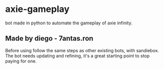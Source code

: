 # axie-gameplay
bot made in python to automate the gameplay of axie infinity.

## Made by diego - 7antas.ron

Before using follow the same steps as other existing bots, with sandiebox.
The bot needs updating and refining, it's a great starting point to stop paying for one.
